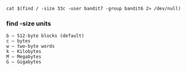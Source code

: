 ```
cat $(find / -size 33c -user bandit7 -group bandit6 2> /dev/null)
```

### find -size units
```
b – 512-byte blocks (default)
c – bytes
w – two-byte words
k – Kilobytes
M – Megabytes
G – Gigabytes
```
